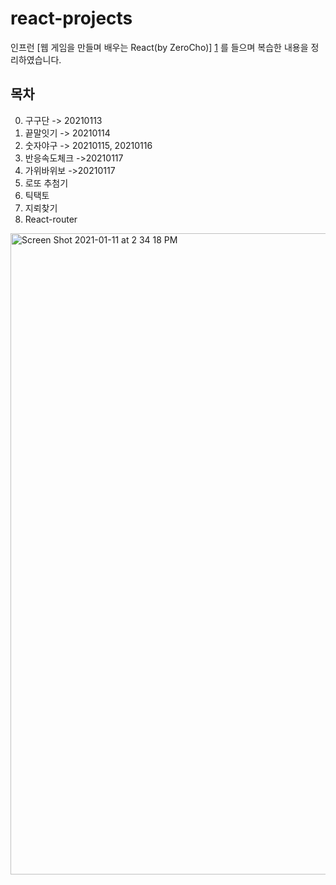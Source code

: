 # react-projects


인프런 [웹 게임을 만들며 배우는 React(by ZeroCho)] [1] 를 들으며 복습한 내용을 정리하였습니다.

## 목차

0. 구구단 -> 20210113
1. 끝말잇기 -> 20210114
2. 숫자야구 -> 20210115, 20210116
3. 반응속도체크 ->20210117
4. 가위바위보 ->20210117
5. 로또 추첨기
6. 틱택토
7. 지뢰찾기
8. React-router 


<img width="1026" alt="Screen Shot 2021-01-11 at 2 34 18 PM" src="https://user-images.githubusercontent.com/72402747/104152483-0b978500-5423-11eb-9a65-51c4ce88e571.png">


[1]: https://www.inflearn.com/course/web-game-React#description

